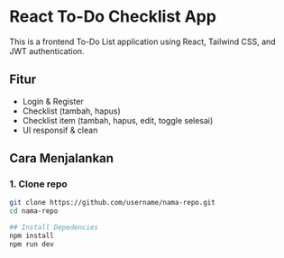# React To-Do Checklist App

This is a frontend To-Do List application using React, Tailwind CSS, and JWT authentication.

## Fitur

- Login & Register
- Checklist (tambah, hapus)
- Checklist item (tambah, hapus, edit, toggle selesai)
- UI responsif & clean

## Cara Menjalankan

### 1. Clone repo
```bash
git clone https://github.com/username/nama-repo.git
cd nama-repo

## Install Depedencies
npm install
npm run dev
